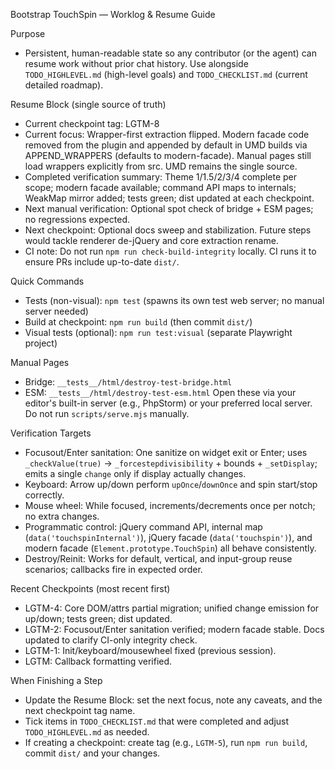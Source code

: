 Bootstrap TouchSpin — Worklog & Resume Guide

Purpose
- Persistent, human-readable state so any contributor (or the agent) can resume work without prior chat history. Use alongside `TODO_HIGHLEVEL.md` (high-level goals) and `TODO_CHECKLIST.md` (current detailed roadmap).

Resume Block (single source of truth)
- Current checkpoint tag: LGTM-8
- Current focus: Wrapper-first extraction flipped. Modern facade code removed from the plugin and appended by default in UMD builds via APPEND_WRAPPERS (defaults to modern-facade). Manual pages still load wrappers explicitly from src. UMD remains the single source.
- Completed verification summary: Theme 1/1.5/2/3/4 complete per scope; modern facade available; command API maps to internals; WeakMap mirror added; tests green; dist updated at each checkpoint.
- Next manual verification: Optional spot check of bridge + ESM pages; no regressions expected.
- Next checkpoint: Optional docs sweep and stabilization. Future steps would tackle renderer de-jQuery and core extraction rename.
- CI note: Do not run `npm run check-build-integrity` locally. CI runs it to ensure PRs include up-to-date `dist/`.

Quick Commands
- Tests (non-visual): `npm test` (spawns its own test web server; no manual server needed)
- Build at checkpoint: `npm run build` (then commit `dist/`)
- Visual tests (optional): `npm run test:visual` (separate Playwright project)

Manual Pages
- Bridge: `__tests__/html/destroy-test-bridge.html`
- ESM: `__tests__/html/destroy-test-esm.html`
  Open these via your editor's built-in server (e.g., PhpStorm) or your preferred local server. Do not run `scripts/serve.mjs` manually.

Verification Targets
- Focusout/Enter sanitation: One sanitize on widget exit or Enter; uses `_checkValue(true)` → `_forcestepdivisibility` + bounds + `_setDisplay`; emits a single `change` only if display actually changes.
- Keyboard: Arrow up/down perform `upOnce`/`downOnce` and spin start/stop correctly.
- Mouse wheel: While focused, increments/decrements once per notch; no extra changes.
- Programmatic control: jQuery command API, internal map (`data('touchspinInternal')`), jQuery facade (`data('touchspin')`), and modern facade (`Element.prototype.TouchSpin`) all behave consistently.
- Destroy/Reinit: Works for default, vertical, and input-group reuse scenarios; callbacks fire in expected order.

Recent Checkpoints (most recent first)
- LGTM-4: Core DOM/attrs partial migration; unified change emission for up/down; tests green; dist updated.
- LGTM-2: Focusout/Enter sanitation verified; modern facade stable. Docs updated to clarify CI-only integrity check.
- LGTM-1: Init/keyboard/mousewheel fixed (previous session).
- LGTM: Callback formatting verified.

When Finishing a Step
- Update the Resume Block: set the next focus, note any caveats, and the next checkpoint tag name.
- Tick items in `TODO_CHECKLIST.md` that were completed and adjust `TODO_HIGHLEVEL.md` as needed.
- If creating a checkpoint: create tag (e.g., `LGTM-5`), run `npm run build`, commit `dist/` and your changes.
